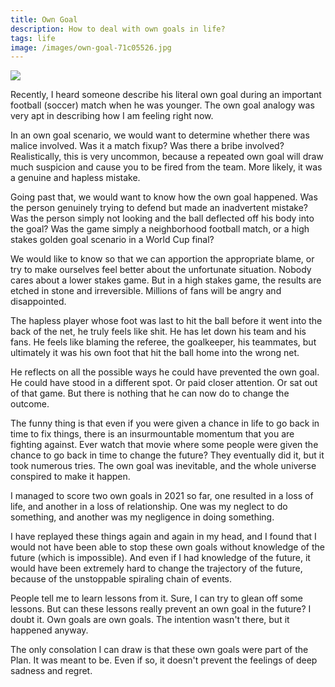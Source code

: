 ```yaml
---
title: Own Goal
description: How to deal with own goals in life?
tags: life
image: /images/own-goal-71c05526.jpg
---
```


<a href="/blog/own-goal">
  <img src="/images/own-goal.jpg"/>
</a>

Recently, I heard someone describe his literal own goal during an important football (soccer) match when he was younger. The own goal analogy was very apt in describing how I am feeling right now.

In an own goal scenario, we would want to determine whether there was malice involved. Was it a match fixup? Was there a bribe involved? Realistically, this is very uncommon, because a repeated own goal will draw much suspicion and cause you to be fired from the team. More likely, it was a genuine and hapless mistake.

Going past that, we would want to know how the own goal happened. Was the person genuinely trying to defend but made an inadvertent mistake? Was the person simply not looking and the ball deflected off his body into the goal? Was the game simply a neighborhood football match, or a high stakes golden goal scenario in a World Cup final?

We would like to know so that we can apportion the appropriate blame, or try to make ourselves feel better about the unfortunate situation. Nobody cares about a lower stakes game. But in a high stakes game, the results are etched in stone and irreversible. Millions of fans will be angry and disappointed.

The hapless player whose foot was last to hit the ball before it went into the back of the net, he truly feels like shit. He has let down his team and his fans. He feels like blaming the referee, the goalkeeper, his teammates, but ultimately it was his own foot that hit the ball home into the wrong net.

He reflects on all the possible ways he could have prevented the own goal. He could have stood in a different spot. Or paid closer attention. Or sat out of that game. But there is nothing that he can now do to change the outcome.

The funny thing is that even if you were given a chance in life to go back in time to fix things, there is an insurmountable momentum that you are fighting against. Ever watch that movie where some people were given the chance to go back in time to change the future? They eventually did it, but it took numerous tries. The own goal was inevitable, and the whole universe conspired to make it happen.

I managed to score two own goals in 2021 so far, one resulted in a loss of life, and another in a loss of relationship. One was my neglect to do something, and another was my negligence in doing something.

I have replayed these things again and again in my head, and I found that I would not have been able to stop these own goals without knowledge of the future (which is impossible). And even if I had knowledge of the future, it would have been extremely hard to change the trajectory of the future, because of the unstoppable spiraling chain of events.

People tell me to learn lessons from it. Sure, I can try to glean off some lessons. But can these lessons really prevent an own goal in the future? I doubt it. Own goals are own goals. The intention wasn't there, but it happened anyway.

The only consolation I can draw is that these own goals were part of the Plan. It was meant to be. Even if so, it doesn't prevent the feelings of deep sadness and regret.
